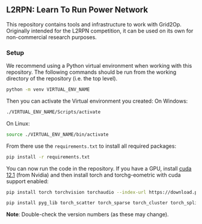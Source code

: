 ## L2RPN: Learn To Run Power Network
This repository contains tools and infrastructure to work with Grid2Op. Originally intended for the L2RPN competition, it can be used on its own for non-commercial research purposes.

### Setup
We recommend using a Python virtual environment when working with this repository. The following commands should be run from the working directory of the repository (i.e. the top level).
```bash
python -m venv VIRTUAL_ENV_NAME
```

Then you can activate the Virtual environment you created:
On Windows:
```bash
./VIRTUAL_ENV_NAME/Scripts/activate
```
On Linux:
```bash
source ./VIRTUAL_ENV_NAME/bin/activate
```

From there use the `requirements.txt` to install all required packages:
```bash
pip install -r requirements.txt
```

You can now run the code in the repository.
If you have a GPU, install [cuda 12.1](https://developer.nvidia.com/cuda-12-1-0-download-archive) (from Nvidia) and then install torch and torchg-eometric with cuda support enabled:
```bash
pip install torch torchvision torchaudio --index-url https://download.pytorch.org/whl/cu121
```
```bash
pip install pyg_lib torch_scatter torch_sparse torch_cluster torch_spline_conv -f https://data.pyg.org/whl/torch-2.3.0+cu121.html
```
**Note**: Double-check the version numbers (as these may change).